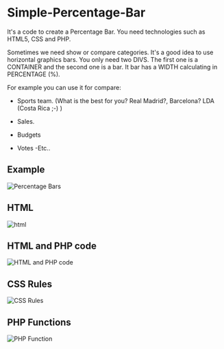 # Simple-Percentage-Bar

It's a code to create a Percentage Bar. You need technologies such as HTML5, CSS and PHP.

Sometimes we need show or compare categories. 
It's a good idea to use horizontal graphics bars. You only need two DIVS. The first one is a CONTAINER and the second one is a bar. It bar has a WIDTH calculating in PERCENTAGE (%).

For example you can use it for compare:
- Sports team. (What is the best for you? Real Madrid?, Barcelona? LDA (Costa Rica ;-)  )

- Sales.

- Budgets

- Votes
 -Etc..

<h2>Example</h2>
<image src="https://cloud.githubusercontent.com/assets/8060328/7544832/10475b1a-f58e-11e4-8f59-f120e9530fcb.JPG" alt="Percentage Bars" >

<h2>HTML</h2>
<image src="https://cloud.githubusercontent.com/assets/8060328/7544860/52687632-f58e-11e4-80f3-e1e230a3a88d.JPG" alt="html">

<h2>HTML and PHP code</h2>
<image src="https://cloud.githubusercontent.com/assets/8060328/7544869/6e285bbc-f58e-11e4-937d-02c171b311e1.JPG" alt="HTML and PHP code">

<h2>CSS Rules</h2>
<image src="https://cloud.githubusercontent.com/assets/8060328/7544894/a12d7ccc-f58e-11e4-98ce-c013561e8ec2.JPG" alt="CSS Rules">

<h2>PHP Functions</h2>
<image src="https://cloud.githubusercontent.com/assets/8060328/7544918/c0f7efec-f58e-11e4-9046-876d101a0bcd.JPG" alt="PHP Function">
